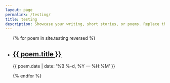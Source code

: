 ```yaml
---
layout: page
permalink: /testing/
title: testing
description: Showcase your writing, short stories, or poems. Replace this text with your description.
---
```


<ul class="post-list">
{% for poem in site.testing reversed %}
    <li>
        <h2><a class="poem-title" href="{{ poem.url | prepend: site.baseurl }}">{{ poem.title }}</a></h2>
        <p class="post-meta">{{ poem.date | date: '%B %-d, %Y — %H:%M' }}</p>
      </li>
{% endfor %}
</ul>